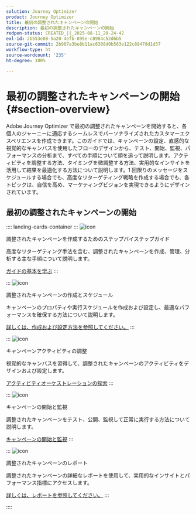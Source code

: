 ```yaml
---
solution: Journey Optimizer
product: Journey Optimizer
title: 最初の調整されたキャンペーンの開始
description: 最初の調整されたキャンペーンの開始
redpen-status: CREATED_||_2025-08-11_20-24-42
exl-id: 2b553e08-5a20-4efb-895e-c8984c52d6b5
source-git-commit: 2b907a3be8b11ac6308d0b563e122c88478d1d37
workflow-type: ht
source-wordcount: '235'
ht-degree: 100%

---
```


# 最初の調整されたキャンペーンの開始{#section-overview}

Adobe Journey Optimizer で最初の調整されたキャンペーンを開始すると、各個人のジャーニーに適応するシームレスでパーソナライズされたカスタマーエクスペリエンスを作成できます。このガイドでは、キャンペーンの設定、直感的な視覚的なキャンバスを使用したフローのデザインから、テスト、開始、監視、パフォーマンスの分析まで、すべての手順について順を追って説明します。アクティビティを調整する方法、タイミングを微調整する方法、実用的なインサイトを活用して結果を最適化する方法について説明します。1 回限りのメッセージをスケジュールする場合でも、高度なリターゲティング戦略を作成する場合でも、各トピックは、自信を高め、マーケティングビジョンを実現できるようにデザインされています。

## 最初の調整されたキャンペーンの開始

:::: landing-cards-container
:::
![icon](https://cdn.experienceleague.adobe.com/icons/circle-play.svg)

調整されたキャンペーンを作成するためのステップバイステップガイド

高度なリターゲティング手法を含む、調整されたキャンペーンを作成、管理、分析する主な手順について説明します。

[ガイドの基本を学ぶ](../using/orchestrated/gs-campaign-creation.md)
:::

:::
![icon](https://cdn.experienceleague.adobe.com/icons/list-check.svg)

調整されたキャンペーンの作成とスケジュール

キャンペーンのプロパティや実行スケジュールを作成および設定し、最適なパフォーマンスを確保する方法について説明します。

[詳しくは、作成および設定方法を参照してください。](../using/orchestrated/create-orchestrated-campaign.md)
:::

:::
![icon](https://cdn.experienceleague.adobe.com/icons/code-branch.svg?lang=ja)

キャンペーンアクティビティの調整

視覚的なキャンバスを習得して、調整されたキャンペーンのアクティビティをデザインおよび設定します。

[アクティビティオーケストレーションの探索](../using/orchestrated/orchestrate-activities.md)
:::

:::
![icon](https://cdn.experienceleague.adobe.com/icons/gear.svg)

キャンペーンの開始と監視

調整されたキャンペーンをテスト、公開、監視して正常に実行する方法について説明します。

[キャンペーンの開始と監視](../using/orchestrated/start-monitor-campaigns.md)
:::

:::
![icon](https://cdn.experienceleague.adobe.com/icons/chart-line.svg)

調整されたキャンペーンのレポート

調整されたキャンペーンの詳細なレポートを使用して、実用的なインサイトとパフォーマンス指標にアクセスします。

[詳しくは、レポートを参照してください。](../using/orchestrated/reporting-campaigns.md)
:::

::::
